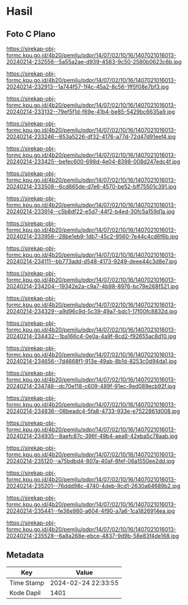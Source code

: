 # Hasil

## Foto C Plano

https://sirekap-obj-formc.kpu.go.id/4b20/pemilu/pdpr/14/07/02/10/16/1407021016013-20240214-232556--5a55a2ae-d939-4583-9c50-2580b0623c6b.jpg

https://sirekap-obj-formc.kpu.go.id/4b20/pemilu/pdpr/14/07/02/10/16/1407021016013-20240214-232913--1a744f57-1f4c-45a2-8c56-1ff5f08e7bf3.jpg

https://sirekap-obj-formc.kpu.go.id/4b20/pemilu/pdpr/14/07/02/10/16/1407021016013-20240214-233132--79ef5f1d-f69e-41b4-be85-5429bc6635a9.jpg

https://sirekap-obj-formc.kpu.go.id/4b20/pemilu/pdpr/14/07/02/10/16/1407021016013-20240214-233246--853a5226-df32-4176-a77d-72d47d91eef4.jpg

https://sirekap-obj-formc.kpu.go.id/4b20/pemilu/pdpr/14/07/02/10/16/1407021016013-20240214-233425--befec600-698d-4e04-8398-008d247edc4f.jpg

https://sirekap-obj-formc.kpu.go.id/4b20/pemilu/pdpr/14/07/02/10/16/1407021016013-20240214-233508--6cd865de-d7e6-4570-be52-bff75501c391.jpg

https://sirekap-obj-formc.kpu.go.id/4b20/pemilu/pdpr/14/07/02/10/16/1407021016013-20240214-233914--c5b8df22-e5d7-44f2-b4ed-30fc5a159d1a.jpg

https://sirekap-obj-formc.kpu.go.id/4b20/pemilu/pdpr/14/07/02/10/16/1407021016013-20240214-233956--28be1eb9-1db7-45c2-9560-7e44c4cd6f6b.jpg

https://sirekap-obj-formc.kpu.go.id/4b20/pemilu/pdpr/14/07/02/10/16/1407021016013-20240214-234111--bb773add-d548-4173-9249-deee44c3d8e7.jpg

https://sirekap-obj-formc.kpu.go.id/4b20/pemilu/pdpr/14/07/02/10/16/1407021016013-20240214-234204--19342e2a-c9a7-4b98-8976-bc79e268f521.jpg

https://sirekap-obj-formc.kpu.go.id/4b20/pemilu/pdpr/14/07/02/10/16/1407021016013-20240214-234329--a9d96c9d-5c39-49a7-bdc1-17f00fc8832d.jpg

https://sirekap-obj-formc.kpu.go.id/4b20/pemilu/pdpr/14/07/02/10/16/1407021016013-20240214-234432--1ba166c4-0e0a-4a9f-8cd2-f92655ac8d10.jpg

https://sirekap-obj-formc.kpu.go.id/4b20/pemilu/pdpr/14/07/02/10/16/1407021016013-20240214-234656--7d4668f1-913e-49ab-8b1d-8253c0d94da1.jpg

https://sirekap-obj-formc.kpu.go.id/4b20/pemilu/pdpr/14/07/02/10/16/1407021016013-20240214-234746--dc70e118-c609-489f-91ec-9ed089ecb92f.jpg

https://sirekap-obj-formc.kpu.go.id/4b20/pemilu/pdpr/14/07/02/10/16/1407021016013-20240214-234836--08beadc4-5fa8-4733-933e-e7522861d008.jpg

https://sirekap-obj-formc.kpu.go.id/4b20/pemilu/pdpr/14/07/02/10/16/1407021016013-20240214-234935--8aefc87c-396f-49b4-aea8-42eba5c78aab.jpg

https://sirekap-obj-formc.kpu.go.id/4b20/pemilu/pdpr/14/07/02/10/16/1407021016013-20240214-235120--a75bdbd4-807a-40af-8fef-06a1550ee2dd.jpg

https://sirekap-obj-formc.kpu.go.id/4b20/pemilu/pdpr/14/07/02/10/16/1407021016013-20240214-235201--76ddd98c-4740-4deb-9cd1-2630a64689b2.jpg

https://sirekap-obj-formc.kpu.go.id/4b20/pemilu/pdpr/14/07/02/10/16/1407021016013-20240214-235441--fe36e980-a604-4f90-a7a6-1ca1826914ea.jpg

https://sirekap-obj-formc.kpu.go.id/4b20/pemilu/pdpr/14/07/02/10/16/1407021016013-20240214-235528--6a8a268e-ebce-4837-9d9b-58e83f4de168.jpg


## Metadata

| Key        | Value               |
| ---------- | ------------------- |
| Time Stamp | 2024-02-24 22:33:55 |
| Kode Dapil | 1401                |



